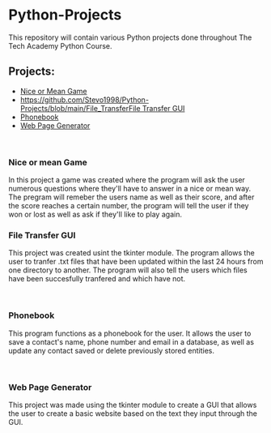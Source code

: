 # Python-Projects
This repository will contain various Python projects done throughout The Tech Academy Python Course.
<br>
<h2>Projects:</h2>
  <ul>
    <li><a href="https://github.com/Stevo1998/Python-Projects/blob/main/Nice_or_Mean_Game">Nice or Mean Game</a></li>
    <li><a href="">https://github.com/Stevo1998/Python-Projects/blob/main/File_TransferFile Transfer GUI</a></li>
    <li><a href="https://github.com/Stevo1998/Python-Projects/tree/main/Phonebook_Assignment">Phonebook</a></li>
    <li><a href="https://github.com/Stevo1998/Python-Projects/tree/main/Web%20Page%20Generator">Web Page Generator</a></li>
  </ul>
<br>
<h3>Nice or mean Game</h3>
  <p>In this project a game was created where the program will ask the user numerous questions where they'll have to answer in a nice  or mean way. The pregram will remeber the users name as well as their score, and after the score reaches a certain number, the program will tell the user if they won or lost as well as ask if they'll like to play again.
<h3>File Transfer GUI</h3>
  <p>This project was created usint the tkinter module. The  program allows the user to tranfer .txt files that have been updated within the last 24 hours from one directory to another. The program will also tell the users which files have been succesfully tranfered and which have not.</p>
 <br>
<h3>Phonebook</h3>
  <p>This program functions as a phonebook for the user. It allows the user to save a contact's name, phone number and email in a database, as well as update any contact saved or delete previously stored entities.</p>
<br>
<h3>Web Page Generator</h3>
  <p>This project was made using the tkinter module to create a GUI that allows the user to create a basic website based on the text they input through the GUI.</p>

